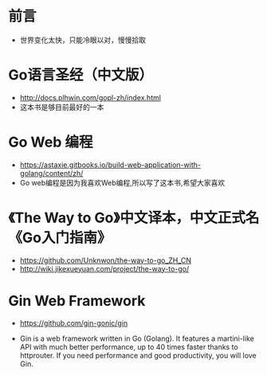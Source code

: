 # 前言 

- 世界变化太快，只能冷眼以对，慢慢拾取


# Go语言圣经（中文版）

- http://docs.plhwin.com/gopl-zh/index.html
- 这本书是够目前最好的一本 

# Go Web 编程

- https://astaxie.gitbooks.io/build-web-application-with-golang/content/zh/
- Go web编程是因为我喜欢Web编程,所以写了这本书,希望大家喜欢

# 《The Way to Go》中文译本，中文正式名《Go入门指南》 

- https://github.com/Unknwon/the-way-to-go_ZH_CN
- http://wiki.jikexueyuan.com/project/the-way-to-go/

# Gin Web Framework

- https://github.com/gin-gonic/gin 
    
- Gin is a web framework written in Go (Golang). It features a martini-like API with much better performance, up to 40 times faster thanks to httprouter. If you need performance and good productivity, you will love Gin.


